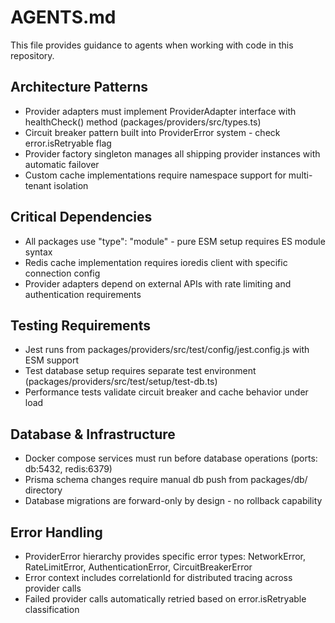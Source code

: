 # AGENTS.md

This file provides guidance to agents when working with code in this repository.

## Architecture Patterns
- Provider adapters must implement ProviderAdapter interface with healthCheck() method (packages/providers/src/types.ts)
- Circuit breaker pattern built into ProviderError system - check error.isRetryable flag
- Provider factory singleton manages all shipping provider instances with automatic failover
- Custom cache implementations require namespace support for multi-tenant isolation

## Critical Dependencies
- All packages use "type": "module" - pure ESM setup requires ES module syntax
- Redis cache implementation requires ioredis client with specific connection config
- Provider adapters depend on external APIs with rate limiting and authentication requirements

## Testing Requirements
- Jest runs from packages/providers/src/test/config/jest.config.js with ESM support
- Test database setup requires separate test environment (packages/providers/src/test/setup/test-db.ts)
- Performance tests validate circuit breaker and cache behavior under load

## Database & Infrastructure
- Docker compose services must run before database operations (ports: db:5432, redis:6379)
- Prisma schema changes require manual db push from packages/db/ directory
- Database migrations are forward-only by design - no rollback capability

## Error Handling
- ProviderError hierarchy provides specific error types: NetworkError, RateLimitError, AuthenticationError, CircuitBreakerError
- Error context includes correlationId for distributed tracing across provider calls
- Failed provider calls automatically retried based on error.isRetryable classification